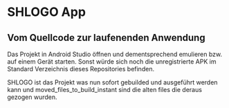 # SHLOGO App

## Vom Quellcode zur laufenenden Anwendung

Das Projekt in Android Studio öffnen und dementsprechend emulieren bzw. auf einem Gerät starten.
Sonst würde sich noch die unregistrierte APK im Standard Verzeichnis dieses Repositories befinden.

SHLOGO ist das Projekt was nun sofort gebuilded und ausgeführt werden kann und moved_files_to_build_instant sind die alten files die deraus gezogen wurden.
